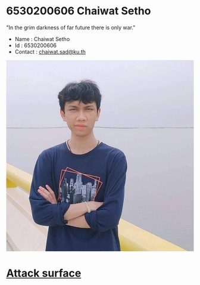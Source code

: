 # 6530200606 Chaiwat Setho
 "In the grim darkness of far future there is only war."

- Name : Chaiwat Setho
- Id : 6530200606
- Contact : chaiwat.sad@ku.th


![The Emperor](img/the_emperor.jpg)

# [Attack surface](attack_surface.md)
